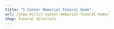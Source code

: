 ```yaml
---
title: "S Connor Memorial Funeral Home"
url: /snow-hill/s-connor-memorial-funeral-home/
shop: funeral directors
---
```

